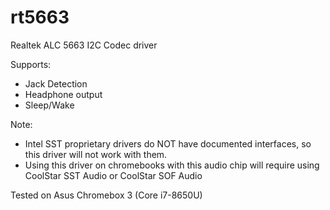 # rt5663
Realtek ALC 5663 I2C Codec driver

Supports:
* Jack Detection
* Headphone output
* Sleep/Wake

Note:
* Intel SST proprietary drivers do NOT have documented interfaces, so this driver will not work with them.
* Using this driver on chromebooks with this audio chip will require using CoolStar SST Audio or CoolStar SOF Audio

Tested on Asus Chromebox 3 (Core i7-8650U)